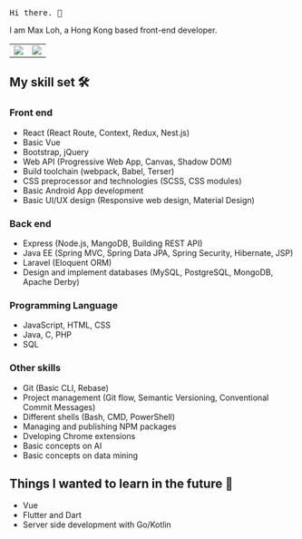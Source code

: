 <samp>Hi there. 👋</samp>

I am Max Loh, a Hong Kong based front-end developer.

<table>
  <tr>
    <td>
      <img src ="https://github-readme-stats.vercel.app/api?username=maxloh&count_private=true&show_icons=true&hide_border=true">
    </td>
    <td>
      <img src ="https://github-readme-stats.vercel.app/api/top-langs/?username=maxloh&count_private=true&show_icons=true&hide_border=true&layout=compact">
    </td>
  </tr>
</table>

## My skill set 🛠️

### Front end

- React (React Route, Context, Redux, Nest.js)
- Basic Vue
- Bootstrap, jQuery
- Web API (Progressive Web App, Canvas, Shadow DOM)
- Build toolchain (webpack, Babel, Terser)
- CSS preprocessor and technologies (SCSS, CSS modules)
- Basic Android App development
- Basic UI/UX design (Responsive web design, Material Design)

### Back end

- Express (Node.js, MangoDB, Building REST API)
- Java EE (Spring MVC, Spring Data JPA, Spring Security, Hibernate, JSP)
- Laravel (Eloquent ORM)
- Design and implement databases (MySQL, PostgreSQL, MongoDB, Apache Derby)

### Programming Language

- JavaScript, HTML, CSS
- Java, C, PHP
- SQL

### Other skills

- Git (Basic CLI, Rebase)
- Project management (Git flow, Semantic Versioning, Conventional Commit Messages)
- Different shells (Bash, CMD, PowerShell)
- Managing and publishing NPM packages
- Dveloping Chrome extensions
- Basic concepts on AI
- Basic concepts on data mining

## Things I wanted to learn in the future 🤩

- Vue
- Flutter and Dart
- Server side development with Go/Kotlin
